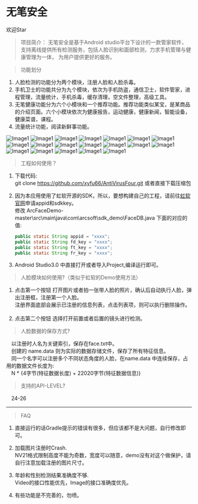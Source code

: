 # 无笔安全

 欢迎Star

>项目简介：
 无笔安全是基于Android studio平台下设计的一款管家软件，支持离线提供所有检测服务，包括人脸识别和面部检测，力求手机管理与健康管理为一体，
为用户提供更好的服务。

>功能划分
 1. 人脸检测的功能分为两个模块，注册人脸和人脸杀毒。
 2. 手机卫士的功能共分为九个模块，依次为手机防盗，通信卫士，软件管家，进程管理，流量统计，手机杀毒，缓存清理，空文件整理，高级工具。
 3. 无笔健康功能分为六个小模块和一个推荐功能。推荐功能类似某宝，是某商品的介绍页面。六个小模块依次为健康报告，运动健康，健康新闻，智能设备，健康菜谱，课程。
 4. 流量统计功能，阅读新鲜事功能。

![Image1](https://github.com/xyfu66/AntiVirusFour/blob/master/img/图片1.png)
![Image1](https://github.com/xyfu66/AntiVirusFour/blob/master/img/图片2.png)
![Image1](https://github.com/xyfu66/AntiVirusFour/blob/master/img/图片3.png)
![Image1](https://github.com/xyfu66/AntiVirusFour/blob/master/img/图片4.png)
![Image1](https://github.com/xyfu66/AntiVirusFour/blob/master/img/图片5.png)
![Image1](https://github.com/xyfu66/AntiVirusFour/blob/master/img/100.png)
![Image1](https://github.com/xyfu66/AntiVirusFour/blob/master/img/图片6.png)
![Image1](https://github.com/xyfu66/AntiVirusFour/blob/master/img/图片7.png)
![Image1](https://github.com/xyfu66/AntiVirusFour/blob/master/img/图片8.png)
![Image1](https://github.com/xyfu66/AntiVirusFour/blob/master/img/图片9.png)
![Image1](https://github.com/xyfu66/AntiVirusFour/blob/master/img/图片10.png)
![Image1](https://github.com/xyfu66/AntiVirusFour/blob/master/img/图片11.png)
![Image1](https://github.com/xyfu66/AntiVirusFour/blob/master/img/图片12.png)
![Image1](https://github.com/xyfu66/AntiVirusFour/blob/master/img/图片13.png)
![Image1](https://github.com/xyfu66/AntiVirusFour/blob/master/img/图片14.png)
![Image1](https://github.com/xyfu66/AntiVirusFour/blob/master/img/图片15.png)
![Image1](https://github.com/xyfu66/AntiVirusFour/blob/master/img/图片16.png)
![Image1](https://github.com/xyfu66/AntiVirusFour/blob/master/img/图片17.png)
![Image1](https://github.com/xyfu66/AntiVirusFour/blob/master/img/图片18.png)


>工程如何使用？
 1. 下载代码:    
    git clone https://github.com/xyfu66/AntiVirusFour.git 或者直接下载压缩包
 
 2. 因为本应用使用了虹软开源的SDK，所以，要想构建自己的工程，请前往[虹软官网](http://www.arcsoft.com.cn/ai/arcface.html)申请appid和sdkkey。    
    修改 ArcFaceDemo-master\src\main\java\com\arcsoft\sdk_demo\FaceDB.java 下面的对应的值:    
   
    ```java    
    public static String appid = "xxxx"; 		
    public static String fd_key = "xxxx";    
    public static String ft_key = "xxxx";
    public static String fr_key = "xxxx";
    ```

3. Android Studio3.0 中直接打开或者导入Project,编译运行即可。    

> 人脸模块如何使用?（类似于虹软的Demo使用方法）    

 1. 点击第一个按钮 打开图片或者拍一张带人脸的照片，确认后自动执行人脸，弹出注册框，注册第一个人脸。    
 注册界面底部会展示已注册的信息列表，点击列表项，则可以执行删除操作。   
 2. 点击第二个按钮 选择打开前置或者后置的镜头进行检测。
 
> 人脸数据的保存方式?  

　以注册时人名为关键索引，保存在face.txt中。  
　创建的 name.data 则为实际的数据存储文件，保存了所有特征信息。  
　同一个名字可以注册多个不同状态角度的人脸，在name.data 中连续保存，占用的数据文件长度为:  
　N * {4字节(特征数据长度) + 22020字节(特征数据信息)}
  
> 支持的API-LEVEL?  

　24-26    　

---------------
> FAQ
1. 直接运行的话Gradle提示的错误有很多，但应该都不是大问题，自行修改即可。     
	
2. 加载图片注册时Crash.    
 NV21格式限制高度不能为奇数，宽度可以随意，demo没有对这个做保护，请自行注意加载注册的图片尺寸。
    
3. 年龄和性别检测结果准确度不够.    
 Video的接口性能优先，Image的接口准确度优先。    
 
4. 有些功能是不完善的，勿喷。
